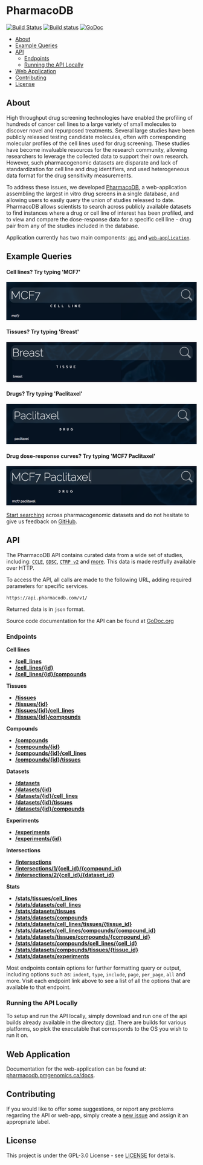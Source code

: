 # PharmacoDB

[![Build Status](https://travis-ci.org/bhklab/PharmacoDB.svg?branch=master)](https://travis-ci.org/bhklab/PharmacoDB)
[![Build status](https://ci.appveyor.com/api/projects/status/9bkwyiu0vkm66y1t?svg=true)](https://ci.appveyor.com/project/assefamaru/pharmacodb)
[![GoDoc](https://godoc.org/github.com/bhklab/PharmacoDB/api?status.svg)](https://godoc.org/github.com/bhklab/PharmacoDB/api)

- [About](#about)
- [Example Queries](#example-queries)
- [API](#api)
  - [Endpoints](#endpoints)
  - [Running the API Locally](#running-the-api-locally)
- [Web Application](#web-application)
- [Contributing](#contributing)
- [License](#license)

## About

High throughput drug screening technologies have enabled the profiling of hundreds of cancer cell lines to a large variety of small molecules to discover novel and repurposed treatments. Several large studies have been publicly released testing candidate molecules, often with corresponding molecular profiles of the cell lines used for drug screening. These studies have become invaluable resources for the research community, allowing researchers to leverage the collected data to support their own research. However, such pharmacogenomic datasets are disparate and lack of standardization for cell line and drug identifiers, and used heterogeneous data format for the drug sensitivity measurements.

To address these issues, we developed [PharmacoDB](http://pharmacodb.pmgenomics.ca/), a web-application assembling the largest in vitro drug screens in a single database, and allowing users to easily query the union of studies released to date. PharmacoDB allows scientists to search across publicly available datasets to find instances where a drug or cell line of interest has been profiled, and to view and compare the dose-response data for a specific cell line - drug pair from any of the studies included in the database.

Application currently has two main components: [`api`](./api) and [`web-application`](./front-end).

## Example Queries

#### Cell lines? Try typing 'MCF7'

![MCF7](/front-end/ruby-on-rails/app/assets/images/about/cell-line-search.png)

#### Tissues? Try typing 'Breast'

![Breast](/front-end/ruby-on-rails/app/assets/images/about/tissue-search.png)

#### Drugs? Try typing 'Paclitaxel'

![Paclitaxel](/front-end/ruby-on-rails/app/assets/images/about/drugs-search.png)

#### Drug dose-response curves? Try typing 'MCF7 Paclitaxel'

![MCF7 Paclitaxel](/front-end/ruby-on-rails/app/assets/images/about/drug-dose-response-curve-search.png)

[Start searching](http://pharmacodb.pmgenomics.ca/) across pharmacogenomic datasets and do not hesitate to give us feedback on [GitHub](https://github.com/bhklab/pharmacodb/issues).

## API

The PharmacoDB API contains curated data from a wide set of studies, including: [`CCLE`](http://software.broadinstitute.org/software/cprg/?q=node/11),
[`GDSC`](http://www.cancerrxgene.org/), [`CTRP v2`](https://portals.broadinstitute.org/ctrp/) and [more](http://pharmacodb.pmgenomics.ca/datasets). This data is made restfully available over HTTP.

To access the API, all calls are made to the following URL, adding required parameters for specific services.

```
https://api.pharmacodb.com/v1/
```

Returned data is in `json` format.

Source code documentation for the API can be found at [GoDoc.org](https://godoc.org/github.com/bhklab/PharmacoDB/api)

### Endpoints

**Cell lines**

- [**/cell_lines**](./doc/v1/cell_lines/readme.md)
- [**/cell_lines/{id}**](./doc/v1/cell_lines/id.md)
- [**/cell_lines/{id}/compounds**](./doc/v1/cell_lines/compounds.md)

**Tissues**

- [**/tissues**](./doc/v1/tissues/readme.md)
- [**/tissues/{id}**](./doc/v1/tissues/id.md)
- [**/tissues/{id}/cell_lines**](./doc/v1/tissues/cell_lines.md)
- [**/tissues/{id}/compounds**](./doc/v1/tissues/compounds.md)

**Compounds**

- [**/compounds**](./doc/v1/compounds/readme.md)
- [**/compounds/{id}**](./doc/v1/compounds/id.md)
- [**/compounds/{id}/cell_lines**](./doc/v1/compounds/cell_lines.md)
- [**/compounds/{id}/tissues**](./doc/v1/compounds/tissues.md)

**Datasets**

- [**/datasets**](./doc/v1/datasets/readme.md)
- [**/datasets/{id}**](./doc/v1/datasets/id.md)
- [**/datasets/{id}/cell_lines**](./doc/v1/datasets/cell_lines.md)
- [**/datasets/{id}/tissues**](./doc/v1/datasets/tissues.md)
- [**/datasets/{id}/compounds**](./doc/v1/datasets/compounds.md)

**Experiments**

- [**/experiments**](./doc/v1/experiments/readme.md)
- [**/experiments/{id}**](./doc/v1/experiments/id.md)

**Intersections**

- [**/intersections**](./doc/template.md)
- [**/intersections/1/{cell_id}/{compound_id}**](./doc/template.md)
- [**/intersections/2/{cell_id}/{dataset_id}**](./doc/template.md)

**Stats**

- [**/stats/tissues/cell_lines**](./doc/template.md)
- [**/stats/datasets/cell_lines**](./doc/template.md)
- [**/stats/datasets/tissues**](./doc/template.md)
- [**/stats/datasets/compounds**](./doc/template.md)
- [**/stats/datasets/cell_lines/tissues/{tissue_id}**](./doc/template.md)
- [**/stats/datasets/cell_lines/compounds/{compound_id}**](./doc/template.md)
- [**/stats/datasets/tissues/compounds/{compound_id}**](./doc/template.md)
- [**/stats/datasets/compounds/cell_lines/{cell_id}**](./doc/template.md)
- [**/stats/datasets/compounds/tissues/{tissue_id}**](./doc/template.md)
- [**/stats/datasets/experiments**](./doc/template.md)

Most endpoints contain options for further formatting query or output, including options such as: `indent`, `type`, `include`, `page`, `per_page`, `all` and more. Visit each endpoint link above to see a list of all the options that are available to that endpoint.

### Running the API Locally

To setup and run the API locally, simply download and run one of the api builds already available in the directory [dist](dist). There are builds for various platforms, so pick the executable that corresponds to the OS you wish to run it on.

## Web Application

Documentation for the web-application can be found at: [pharmacodb.pmgenomics.ca/docs](http://pharmacodb.pmgenomics.ca/docs).

## Contributing

If you would like to offer some suggestions, or report any problems regarding the API or web-app, simply create a [new issue](https://github.com/bhklab/PharmacoDB/issues/new) and assign it an appropriate label.

## License

This project is under the GPL-3.0 License - see [LICENSE](LICENSE) for details.
